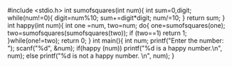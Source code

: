 #include <stdio.h>
int sumofsquares(int num){
    int sum=0,digit;
    while(num!=0){
         digit=num%10;
         sum+=digit*digit;
         num/=10;
         }
         return sum;
    }
int happy(int num){
    int one =num, two=num;
    do{
      one=sumofsquares(one);
      two=sumofsquares(sumofsquares(two));
      if (two==1) 
         return 1;
      }while(one!=two);
      return 0;
}
int main(){
    int num;
    printf("Enter the number: ");
    scanf("%d", &num);
    if(happy (num))
      printf("%d is a happy number.\n", num);
    else
       printf("%d is not a happy number. \n", num);
}
     
 
